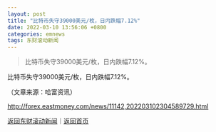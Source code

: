 ```yaml
---
layout: post
title: "比特币失守39000美元/枚，日内跌幅7.12%"
date: 2022-03-10 13:56:06 +0800
categories: emnews
tags: 东财滚动新闻
---
```

> 比特币失守39000美元/枚，日内跌幅7.12%。

<p>比特币失守39000美元/枚，日内跌幅7.12%。 </p><p class="em_media">（文章来源：哈富资讯）</p>

<http://forex.eastmoney.com/news/11142,202203102304589729.html>

[返回东财滚动新闻](//finews.withounder.com/emnews/)｜[返回首页](//finews.withounder.com/)